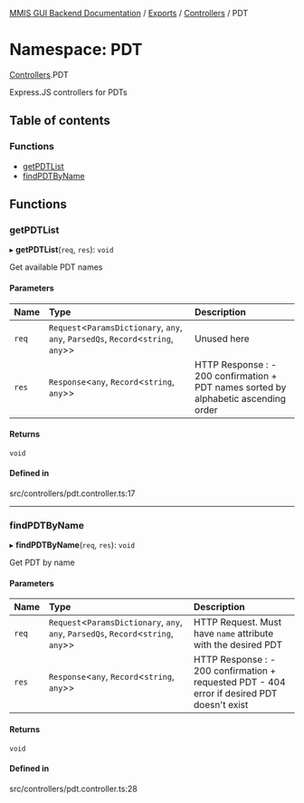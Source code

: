 [MMIS GUI Backend Documentation](../README.md) / [Exports](../modules.md) / [Controllers](Controllers.md) / PDT

# Namespace: PDT

[Controllers](Controllers.md).PDT

Express.JS controllers for PDTs

## Table of contents

### Functions

-   [getPDTList](Controllers.PDT.md#getpdtlist)
-   [findPDTByName](Controllers.PDT.md#findpdtbyname)

## Functions

### getPDTList

▸ **getPDTList**(`req`, `res`): `void`

Get available PDT names

#### Parameters

| Name  | Type                                                                                 | Description                                                                         |
| :---- | :----------------------------------------------------------------------------------- | :---------------------------------------------------------------------------------- |
| `req` | `Request`<`ParamsDictionary`, `any`, `any`, `ParsedQs`, `Record`<`string`, `any`\>\> | Unused here                                                                         |
| `res` | `Response`<`any`, `Record`<`string`, `any`\>\>                                       | HTTP Response : - 200 confirmation + PDT names sorted by alphabetic ascending order |

#### Returns

`void`

#### Defined in

src/controllers/pdt.controller.ts:17

---

### findPDTByName

▸ **findPDTByName**(`req`, `res`): `void`

Get PDT by name

#### Parameters

| Name  | Type                                                                                 | Description                                                                                 |
| :---- | :----------------------------------------------------------------------------------- | :------------------------------------------------------------------------------------------ |
| `req` | `Request`<`ParamsDictionary`, `any`, `any`, `ParsedQs`, `Record`<`string`, `any`\>\> | HTTP Request. Must have `name` attribute with the desired PDT                               |
| `res` | `Response`<`any`, `Record`<`string`, `any`\>\>                                       | HTTP Response : - 200 confirmation + requested PDT - 404 error if desired PDT doesn't exist |

#### Returns

`void`

#### Defined in

src/controllers/pdt.controller.ts:28

